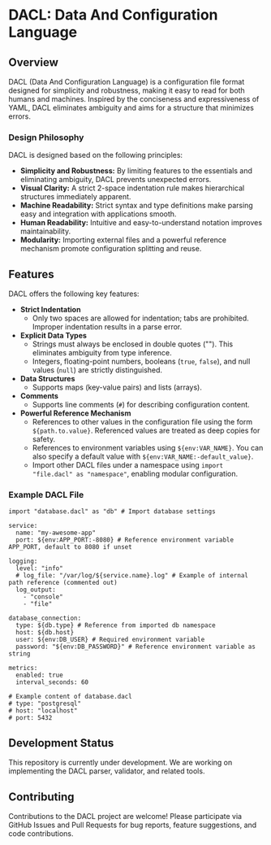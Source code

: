 # DACL: Data And Configuration Language

## Overview

DACL (Data And Configuration Language) is a configuration file format designed for simplicity and robustness, making it easy to read for both humans and machines. Inspired by the conciseness and expressiveness of YAML, DACL eliminates ambiguity and aims for a structure that minimizes errors.

### Design Philosophy

DACL is designed based on the following principles:

- **Simplicity and Robustness:** By limiting features to the essentials and eliminating ambiguity, DACL prevents unexpected errors.
- **Visual Clarity:** A strict 2-space indentation rule makes hierarchical structures immediately apparent.
- **Machine Readability:** Strict syntax and type definitions make parsing easy and integration with applications smooth.
- **Human Readability:** Intuitive and easy-to-understand notation improves maintainability.
- **Modularity:** Importing external files and a powerful reference mechanism promote configuration splitting and reuse.

## Features

DACL offers the following key features:

- **Strict Indentation**
    - Only two spaces are allowed for indentation; tabs are prohibited. Improper indentation results in a parse error.
- **Explicit Data Types**
    - Strings must always be enclosed in double quotes (""). This eliminates ambiguity from type inference.
    - Integers, floating-point numbers, booleans (`true`, `false`), and null values (`null`) are strictly distinguished.
- **Data Structures**
    - Supports maps (key-value pairs) and lists (arrays).
- **Comments**
    - Supports line comments (`#`) for describing configuration content.
- **Powerful Reference Mechanism**
    - References to other values in the configuration file using the form `${path.to.value}`. Referenced values are treated as deep copies for safety.
    - References to environment variables using `${env:VAR_NAME}`. You can also specify a default value with `${env:VAR_NAME:-default_value}`.
    - Import other DACL files under a namespace using `import "file.dacl" as "namespace"`, enabling modular configuration.

### Example DACL File

```
import "database.dacl" as "db" # Import database settings

service:
  name: "my-awesome-app"
  port: ${env:APP_PORT:-8080} # Reference environment variable APP_PORT, default to 8080 if unset

logging:
  level: "info"
  # log_file: "/var/log/${service.name}.log" # Example of internal path reference (commented out)
  log_output:
    - "console"
    - "file"

database_connection:
  type: ${db.type} # Reference from imported db namespace
  host: ${db.host}
  user: ${env:DB_USER} # Required environment variable
  password: "${env:DB_PASSWORD}" # Reference environment variable as string

metrics:
  enabled: true
  interval_seconds: 60

# Example content of database.dacl
# type: "postgresql"
# host: "localhost"
# port: 5432
```

## Development Status

This repository is currently under development. We are working on implementing the DACL parser, validator, and related tools.

## Contributing

Contributions to the DACL project are welcome!
Please participate via GitHub Issues and Pull Requests for bug reports, feature suggestions, and code contributions.
